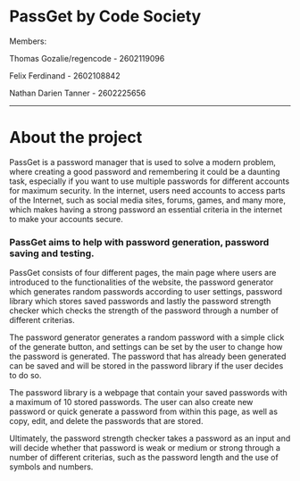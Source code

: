 # PassGet by Code Society 
Members:

Thomas Gozalie/regencode - 2602119096

Felix Ferdinand - 2602108842

Nathan Darien Tanner - 2602225656

-------------------------------------------------------------------------

# About the project

PassGet is a password manager that is used to solve a modern problem, where creating a good password and remembering it could be a daunting task, especially if you want to use multiple passwords for different accounts for maximum security. 
In the internet, users need accounts to access parts of the Internet, such as social media sites, forums, games, and many more, which makes having a strong password an essential criteria in the internet to make your accounts secure.


### PassGet aims to help with password generation, password saving and testing.


PassGet consists of four different pages, the main page where users are introduced to the functionalities of the website, the password generator which generates random passwords according to user settings, password library which stores saved passwords and lastly the password strength checker which checks the strength of the password through a number of different criterias. 


The password generator generates a random password with a simple click of the generate button, and settings can be set by the user to change how the password is generated. The password that has already been generated can be saved and will be stored in the password library if the user decides to do so.


The password library is a webpage that contain your saved passwords with a maximum of 10 stored passwords. The user can also create new password or quick generate a password from within this page, as well as copy, edit, and delete the passwords that are stored.
  
  
Ultimately, the password strength checker takes a password as an input and will decide whether that password is weak or medium or strong through a number of different criterias, such as the password length and the use of symbols and numbers.
